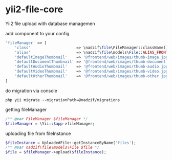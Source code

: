 # yii2-file-core

Yii2 file upload with database managemen

add component to your config

```php
'fileManager' => [
    'class'                    => \nadzif\file\FileManager::className(),
    'alias'                    => \nadzif\file\models\File::ALIAS_FRONTEND,
    'defaultImageThumbnail'    => '@frontend/web/images/thumb-image.jpg',
    'defaultDocumentThumbnail' => '@frontend/web/images/thumb-document.jpg',
    'defaultAudioThumbnail'    => '@frontend/web/images/thumb-audio.jpg',
    'defaultVideoThumbnail'    => '@frontend/web/images/thumb-video.jpg',
    'defaultOtherThumbnail'    => '@frontend/web/images/thumb-other.jpg',
]
```

do migration via console
```
php yii migrate --migrationPath=@nadzif/migrations
```

getting fileManager
```php
/** @var FileManager $fileManager */
$fileManager = \Yii::$app->fileManager;
```

uploading file from fileInstance
```php
$fileInstance = UploadedFile::getInstanceByName('files');
/** @var nadzif\file\models\File $file */
$file = $fileManager->upload($fileInstance);
```